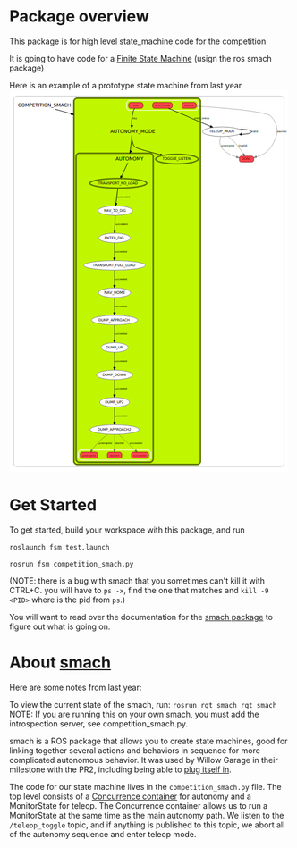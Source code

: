 # Package overview

This package is for high level state_machine code for the competition


It is going to have code for a [Finite State Machine][fsm] (usign the ros smach 
package)


Here is an example of a prototype state machine from last year
![smach demo](./smach_proto.png)

# Get Started


To get started, build your workspace with this package, and run

```
roslaunch fsm test.launch
```

```
rosrun fsm competition_smach.py
```

(NOTE: there is a bug with smach that you sometimes can't kill it with
CTRL+C.  you will have to `ps -x`, find the one that matches and `kill -9 <PID>` where <PID> is the pid from `ps`.)


You will want to read over the documentation for the [smach package][smach] to figure 
out what is going on.


# About [smach]

Here are some notes from last year:

To view the current state of the smach, run:
`rosrun rqt_smach rqt_smach`
NOTE: If you are running this on your own smach, you must add the
introspection server, see competition_smach.py.

smach is a ROS package that allows you to create state machines, good for
linking together several actions and behaviors in sequence for more complicated
autonomous behavior.  It was used by Willow Garage in their milestone with the
PR2, including being able to [plug itself in][pr2_plugs].

The code for our state machine lives in the `competition_smach.py` file.  The
top level consists of a [Concurrence container][conc] for autonomy and a MonitorState
for teleop.  The Concurrence container allows us to run a MonitorState at the
same time as the main autonomy path.  We listen to the `/teleop_toggle` topic,
and if anything is published to this topic, we abort all of the autonomy
sequence and enter teleop mode.


[ros_action]: http://wiki.ros.org/actionlib
[conc]: http://wiki.ros.org/smach/Tutorials/Concurrence%20container
[smach]: http://wiki.ros.org/smach
[pr2_plugs]: https://github.com/PR2/pr2_plugs
[move_base]: http://wiki.ros.org/move_base
[fsm]: https://en.wikipedia.org/wiki/Finite-state_machine
